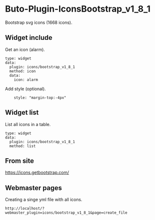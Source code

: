 # Buto-Plugin-IconsBootstrap_v1_8_1
Bootstrap svg icons (1668 icons).

## Widget include
Get an icon (alarm).
```
type: widget
data:
  plugin: icons/bootstrap_v1_8_1
  method: icon
  data:
    icon: alarm 
```
Add style (optional).
```
    style: "margin-top:-4px"
```

## Widget list
List all icons in a table.
```
type: widget
data:
  plugin: icons/bootstrap_v1_8_1
  method: list
```

## From site
https://icons.getbootstrap.com/

## Webmaster pages
Creating a singe yml file with all icons.
```
http://localhost/?webmaster_plugin=icons/bootstrap_v1_8_1&page=create_file
```
